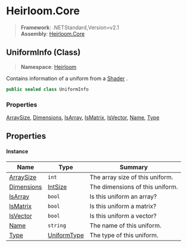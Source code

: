 # Heirloom.Core

> **Framework**: .NETStandard,Version=v2.1  
> **Assembly**: [Heirloom.Core][0]

## UniformInfo (Class)

> **Namespace**: [Heirloom][0]

Contains information of a uniform from a [Shader][1] .

```cs
public sealed class UniformInfo
```

### Properties

[ArraySize][2], [Dimensions][3], [IsArray][4], [IsMatrix][5], [IsVector][6], [Name][7], [Type][8]

## Properties

#### Instance

| Name            | Type              | Summary                         |
|-----------------|-------------------|---------------------------------|
| [ArraySize][2]  | `int`             | The array size of this uniform. |
| [Dimensions][3] | [IntSize][9]      | The dimensions of this uniform. |
| [IsArray][4]    | `bool`            | Is this uniform an array?       |
| [IsMatrix][5]   | `bool`            | Is this uniform a matrix?       |
| [IsVector][6]   | `bool`            | Is this uniform a vector?       |
| [Name][7]       | `string`          | The name of this uniform.       |
| [Type][8]       | [UniformType][10] | The type of this uniform.       |

[0]: ../../Heirloom.Core.md
[1]: Shader.md
[2]: UniformInfo/ArraySize.md
[3]: UniformInfo/Dimensions.md
[4]: UniformInfo/IsArray.md
[5]: UniformInfo/IsMatrix.md
[6]: UniformInfo/IsVector.md
[7]: UniformInfo/Name.md
[8]: UniformInfo/Type.md
[9]: IntSize.md
[10]: UniformType.md
